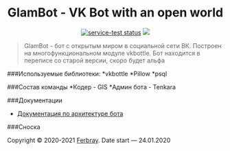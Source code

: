 <h1 align="center">GlamBot - VK Bot with an open world</h1>
<p align="center"><a href="https://github.com/timoniq/vkbottle"><img src="https://img.shields.io/static/v1?label=vkbottle&message=2.7.1&color=green" alt="service-test status"></a> <a href="https://vk.com/glambot"><img src="https://img.shields.io/static/v1?message=VK%20Group&label=&color=blue"></a>
    <blockquote>GlamBot - бот с открытым миром в социальной сети ВК. Построен на многофункциональном модуле vkbottle. Бот находится в переписе со старой версии, скоро будет альфа</blockquote>

###Используемые библиотеки: 
*vkbottle
*Pillow
*psql

###Состав команды
*Кодер - GIS
*Админ бота - Tenkara

###Документации
* [Документация по архитектуре бота](architecture.md) 

###Сноска

Copyright © 2020-2021 [Ferbray](https://github.com/Ferbray).
Date start — 24.01.2020
